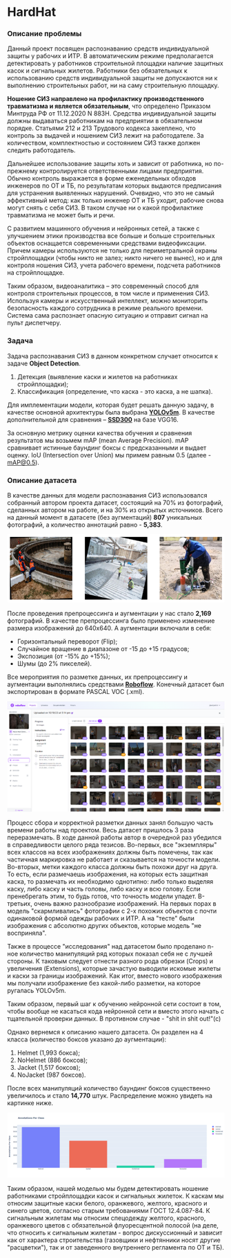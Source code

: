 # HardHat

### Описание проблемы
Данный проект посвящен распознаванию средств индивидуальной защиты у рабочих и ИТР.
В автоматическим режиме предполагается детектировать у работников строительной площадки наличие защитных касок и сигнальных жилетов.
Работники без обязательных к использованию средств индивидуальной защиты не допускаются ни к выполнению строительных работ,
ни на саму строительную площадку.

**Ношение СИЗ направлено на профилактику производственного травматизма и является обязательным**, что определено Приказом Минтруда РФ от 11.12.2020 N 883Н.
Средства индивидуальной защиты должны выдаваться работникам на предприятии в обязательном порядке. 
Статьями 212 и 213 Трудового кодекса закеплено, что контроль за выдачей и ношением СИЗ лежит на работодателе. 
За количеством, комплектностью и состоянием СИЗ также должен следить работодатель.

Дальнейшее использование защиты хоть и зависит от работника, но по-прежнему контролируется ответственными лицами предприятия. 
Обычно контроль выражается в форме еженедельных обходов инженеров по ОТ и ТБ, по результатам которых выдаются предписания для устранения выявленных нарушений.
Очевидно, что это не самый эффективный метод: как только инженер ОТ и ТБ уходит, рабочие снова могут снять с себя СИЗ. 
В таком случае ни о какой профилактике травматизма не может быть и речи. 

С развитием машинного обучения и нейронных сетей, а также с улучшением этики производства все больше и больше строительных объектов
оснащается современными средствами видеофиксации. Причем камеры используются не только для периметральной охраны стройплощадки 
(чтобы никто не залез; никто ничего не вынес), но и для контроля ношения СИЗ, учета рабочего времени, подсчета работников на стройплощадке.

Таким образом, видеоаналитика – это современный способ для контроля строительных процессов, в том числе и применения СИЗ.
Используя камеры и искусственный интеллект, можно мониторить безопасность каждого сотрудника в режиме реального времени.
Система сама распознает опасную ситуацию и отправит сигнал на пульт диспетчеру.

### Задача

Задача распознавания СИЗ в данном конкретном случает относится к задаче **Object Detection**.

1. Детекция (выявление каски и жилетов на работниках стройплощадки);
2. Классификация (определение, что каска - это каска, а не шапка).

Для имплементации модели, которая будет решать данную задачу, в качестве основной архитектуры была выбрана **[YOLOv5m](https://github.com/ultralytics/yolov5)**.
В качестве дополнительной для сравнения – **[SSD300](https://github.com/sgrvinod/a-PyTorch-Tutorial-to-Object-Detection)** на базе VGG16.

За основную метрику оценки качества обучения и сравнения результатов мы возьмем mAP (mean Average Precision). mAP сравнивает истинные баундинг боксы с предсказанными
и выдает оценку. IoU (Intersection over Union) мы примем равным 0.5 (далее - mAP@0.5). 

### Описание датасета

В качестве данных для модели распознавания СИЗ использовался собранный автором проекта датасет, состоящий на 70% из фотографий, сделанных автором на работе, и
на 30% из открытых источников. Всего на данный момент в датасете (без аугментаций) **807** уникальных фотографий, а количество аннотаций равно - **5,383**.

![Изображение](https://github.com/MelnikDM/Construction/blob/main/HardHat_2/images/Img_examples.png)
 
После проведения препроцессинга и аугментации у нас стало **2,169** фотографий. В качестве препроцессинга было применено изменение размера изображений до 640х640.
А аугментации включали в себя:

- Горизонтальный переворот (Flip);
- Случайное вращение в диапазоне от -15 до +15 градусов;
- Экспозиция (от -15% до +15%);
- Шумы (до 2% пикселей).

Все мероприятия по разметке данных, их препроцессингу и аугментации выполнялись средствами **[Roboflow](https://app.roboflow.com/melnikdm/)**. Конечный датасет был экспортирован в формате PASCAL VOC (.xml).

![Изображение](https://github.com/MelnikDM/Construction/blob/main/HardHat_2/images/Roboflow_annot.png)
 
Процесс сбора и корректной разметки данных занял большую часть времени работы над проектом. Весь датасет пришлось 3 раза переразмечать. В ходе данной работы автор в очередной раз убедился в справедливости целого ряда тезисов.
Во-первых, все "экземпляры" всех классов на всех изображениях должны быть помечены, так как частичная маркировка не работает и сказывается на точности модели. Во-вторых, метки каждого класса должны быть похожи друг на друга. То есть,
если размечаешь изображения, на которых есть защитная каска, то размечать их необходимо однотипно: либо только выделяя каску, либо каску и часть головы, либо каску и всю голову. Если пренебрегать этим, то будь готов, что точность модели упадет.
В-третьих, очень важно разнообразие изображений. На первых порах в модель "скармливались" фотографии с 2-х похожих объектов с почти одинаковой формой одежды рабочих и ИТР. А на "тесте" были изображения с абсолютно других объектов, которые модель "не восприняла".  

Также в процессе "исследования" над датасетом было проделано n-ное количество манипуляций ряд которых показал себя не с лучшей стороны. К таковым следует отнести разного рода обрезки (Crops) и увеличения (Extensions),
которые зачастую выводили искомые жилеты и каски за границы изображений. Как итог, вместо нового изображения мы получали изображение без какой-либо разметки, на которое ругалась YOLOv5m.

Таким образом, первый шаг к обучению нейронной сети состоит в том, чтобы вообще не касаться кода нейронной сети и вместо этого начать с тщательной проверки данных. В противном случае - "shit in shit out!"(c)

Однако вернемся к описанию нашего датасета. Он разделен на 4 класса (количество боксов указано до аугментации):

1. Helmet (1,993 бокса);
2. NoHelmet (886 боксов);
3. Jacket (1,517 боксов);
4. NoJacket (987 боксов).

После всех манипуляций количество баундинг боксов существенно увеличилось и стало **14,770** штук. Распределение можно увидеть на картинке ниже. 

 ![Изображение](https://github.com/MelnikDM/Construction/blob/main/HardHat_2/images/Annot_per_class.png)

Таким образом, нашей моделью мы будем детектировать ношение работниками стройплощадки касок и сигнальных жилеток. К каскам мы относим защитные каски белого,
оранжевого, желтого, красного и синего цветов, согласно старым требованиями ГОСТ 12.4.087-84. К сигнальным жилетам мы относим спецодежду желтого, красного, оранжевого цветов
с обязательной флуоресцентной полосой (на деле, что относить к сигнальным жилетам - вопрос дискуссионный и зависит как от характера строительства (газовщики и нефтянники носят
другие "расцветки"), так и от заведенного внутреннего регламента по ОТ и ТБ). 
 

 
 
